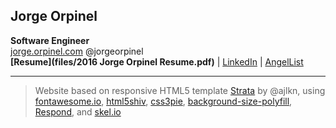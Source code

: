 ## Jorge Orpinel
**Software Engineer**  
[jorge.orpinel.com](http://jorge.orpinel.com) @jorgeorpinel  
**[Resume](files/2016 Jorge Orpinel Resume.pdf)** |
[LinkedIn](http://www.linkedin.com/in/jorgeorpinel) | [AngelList](https://angel.co/jorgeorpinel)

---

> Website based on responsive HTML5 template [Strata](https://html5up.net/strata) by @ajlkn,
> using [fontawesome.io](http://fontawesome.io/), [html5shiv](https://github.com/aFarkas/html5shiv), [css3pie](http://css3pie.com/), [background-size-polyfill](https://github.com/louisremi/background-size-polyfill), [Respond](https://github.com/scottjehl/Respond), and [skel.io](https://github.com/ajlkn/skel)
